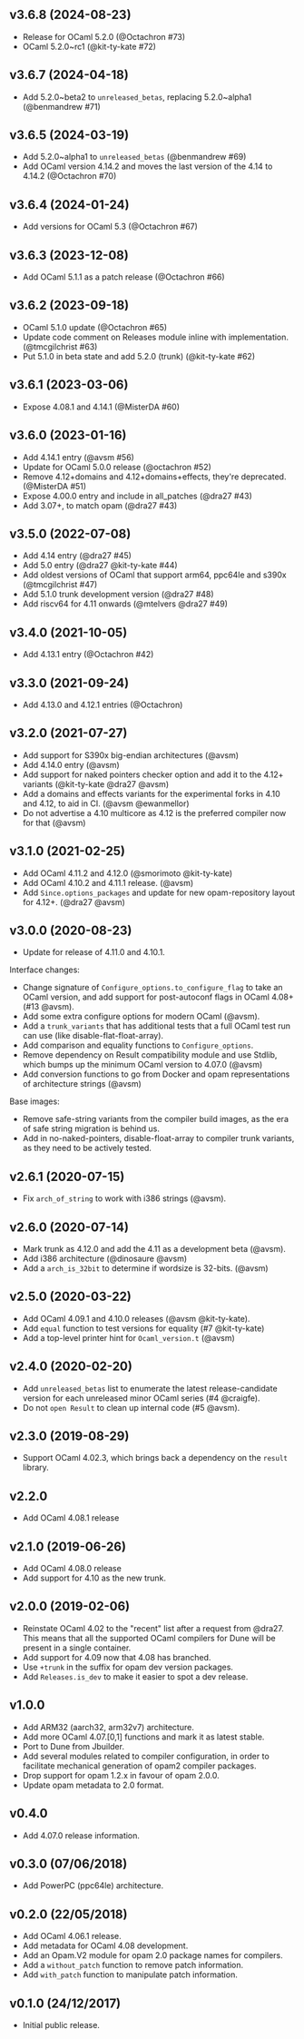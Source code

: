 ## v3.6.8 (2024-08-23)

 * Release for OCaml 5.2.0 (@Octachron #73)
 * OCaml 5.2.0~rc1 (@kit-ty-kate #72)

## v3.6.7 (2024-04-18)

 * Add 5.2.0~beta2 to `unreleased_betas`, replacing 5.2.0~alpha1 (@benmandrew #71)

## v3.6.5 (2024-03-19)

 * Add 5.2.0~alpha1 to `unreleased_betas` (@benmandrew #69)
 * Add OCaml version 4.14.2 and moves the last version of the 4.14 to 4.14.2 (@Octachron #70)

## v3.6.4 (2024-01-24)

 * Add versions for OCaml 5.3 (@Octachron #67)

## v3.6.3 (2023-12-08)

 * Add OCaml 5.1.1 as a patch release (@Octachron #66)

## v3.6.2 (2023-09-18)

 * OCaml 5.1.0 update (@Octachron #65)
 * Update code comment on Releases module inline with implementation. (@tmcgilchrist #63)
 * Put 5.1.0 in beta state and add 5.2.0 (trunk) (@kit-ty-kate #62)

## v3.6.1 (2023-03-06)

* Expose 4.08.1 and 4.14.1 (@MisterDA #60)

## v3.6.0 (2023-01-16)

* Add 4.14.1 entry (@avsm #56)
* Update for OCaml 5.0.0 release (@octachron #52)
* Remove 4.12+domains and 4.12+domains+effects, they're deprecated.
  (@MisterDA #51)
* Expose 4.00.0 entry and include in all_patches (@dra27 #43)
* Add 3.07+, to match opam (@dra27 #43)

## v3.5.0 (2022-07-08)

* Add 4.14 entry (@dra27 #45)
* Add 5.0 entry (@dra27 @kit-ty-kate #44)
* Add oldest versions of OCaml that support arm64, ppc64le and s390x (@tmcgilchrist #47)
* Add 5.1.0 trunk development version (@dra27 #48)
* Add riscv64 for 4.11 onwards (@mtelvers @dra27 #49)

## v3.4.0 (2021-10-05)

* Add 4.13.1 entry (@Octachron #42)

## v3.3.0 (2021-09-24)

* Add 4.13.0 and 4.12.1 entries (@Octachron)

## v3.2.0 (2021-07-27)

* Add support for S390x big-endian architectures (@avsm)
* Add 4.14.0 entry (@avsm)
* Add support for naked pointers checker option and add it to
  the 4.12+ variants (@kit-ty-kate @dra27 @avsm)
* Add a domains and effects variants for the experimental
  forks in 4.10 and 4.12, to aid in CI. (@avsm @ewanmellor)
* Do not advertise a 4.10 multicore as 4.12 is the preferred
  compiler now for that (@avsm)

## v3.1.0 (2021-02-25)

* Add OCaml 4.11.2 and 4.12.0 (@smorimoto @kit-ty-kate)
* Add OCaml 4.10.2 and 4.11.1 release. (@avsm)
* Add `Since.options_packages` and update for new opam-repository
  layout for 4.12+. (@dra27 @avsm)

## v3.0.0 (2020-08-23)

* Update for release of 4.11.0 and 4.10.1.

Interface changes:
* Change signature of `Configure_options.to_configure_flag` to
  take an OCaml version, and add support for post-autoconf
  flags in OCaml 4.08+ (#13 @avsm).
* Add some extra configure options for modern OCaml (@avsm).
* Add a `trunk_variants` that has additional tests that a
  full OCaml test run can use (like disable-flat-float-array).
* Add comparison and equality functions to `Configure_options`.
* Remove dependency on Result compatibility module and use
  Stdlib, which bumps up the minimum OCaml version to 4.07.0 (@avsm)
* Add conversion functions to go from Docker and opam
  representations of architecture strings (@avsm)

Base images:
* Remove safe-string variants from the compiler build images,
  as the era of safe string migration is behind us.
* Add in no-naked-pointers, disable-float-array to compiler
  trunk variants, as they need to be actively tested.

## v2.6.1 (2020-07-15)

* Fix `arch_of_string` to work with i386 strings (@avsm).

## v2.6.0 (2020-07-14)

* Mark trunk as 4.12.0 and add the 4.11 as a development beta (@avsm).
* Add i386 architecture (@dinosaure @avsm)
* Add a `arch_is_32bit` to determine if wordsize is 32-bits. (@avsm)

## v2.5.0 (2020-03-22)

* Add OCaml 4.09.1 and 4.10.0 releases (@avsm @kit-ty-kate).
* Add `equal` function to test versions for equality (#7 @kit-ty-kate)
* Add a top-level printer hint for `Ocaml_version.t` (@avsm)

## v2.4.0 (2020-02-20)

* Add `unreleased_betas` list to enumerate the latest release-candidate
  version for each unreleased minor OCaml series (#4 @craigfe).
* Do not `open Result` to clean up internal code (#5 @avsm).

## v2.3.0 (2019-08-29)

* Support OCaml 4.02.3, which brings back a dependency on
  the `result` library.

## v2.2.0

* Add OCaml 4.08.1 release

## v2.1.0 (2019-06-26)
* Add OCaml 4.08.0 release
* Add support for 4.10 as the new trunk.

## v2.0.0 (2019-02-06)

* Reinstate OCaml 4.02 to the "recent" list after a request
  from @dra27.  This means that all the supported OCaml compilers
  for Dune will be present in a single container.
* Add support for 4.09 now that 4.08 has branched.
* Use `+trunk` in the suffix for opam dev version packages.
* Add `Releases.is_dev` to make it easier to spot a dev release.

## v1.0.0

* Add ARM32 (aarch32, arm32v7) architecture.
* Add more OCaml 4.07.[0,1] functions and mark it as latest stable.
* Port to Dune from Jbuilder.
* Add several modules related to compiler configuration, in order
  to facilitate mechanical generation of opam2 compiler packages.
* Drop support for opam 1.2.x in favour of opam 2.0.0.
* Update opam metadata to 2.0 format.

## v0.4.0

* Add 4.07.0 release information.

## v0.3.0 (07/06/2018)

* Add PowerPC (ppc64le) architecture.

## v0.2.0 (22/05/2018)

* Add OCaml 4.06.1 release.
* Add metadata for OCaml 4.08 development.
* Add an Opam.V2 module for opam 2.0 package names for compilers.
* Add a `without_patch` function to remove patch information.
* Add `with_patch` function to manipulate patch information.

## v0.1.0 (24/12/2017)

* Initial public release.
